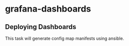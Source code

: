 # grafana-dashboards

## Deploying Dashboards

This task will generate config map manifests using ansible.
```

```
